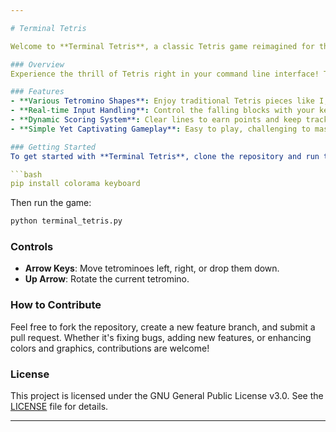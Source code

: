 ```yaml
---

# Terminal Tetris

Welcome to **Terminal Tetris**, a classic Tetris game reimagined for the terminal! 🎮✨

### Overview
Experience the thrill of Tetris right in your command line interface! This minimalist version retains the original game mechanics while adding a splash of color and a fun twist. It's a great way to revisit a beloved classic or learn about game development in Python.

### Features
- **Various Tetromino Shapes**: Enjoy traditional Tetris pieces like I, O, T, J, L, S, and Z, all displayed in vibrant colors using the `colorama` library!
- **Real-time Input Handling**: Control the falling blocks with your keyboard - move left, right, down, and rotate pieces effortlessly.
- **Dynamic Scoring System**: Clear lines to earn points and keep track of your score in real time.
- **Simple Yet Captivating Gameplay**: Easy to play, challenging to master! 

### Getting Started
To get started with **Terminal Tetris**, clone the repository and run the script in your terminal. Make sure you have Python and the required libraries installed. You can install them using pip:

```bash
pip install colorama keyboard
```

Then run the game:

```bash
python terminal_tetris.py
```

### Controls
- **Arrow Keys**: Move tetrominoes left, right, or drop them down.
- **Up Arrow**: Rotate the current tetromino.

### How to Contribute
Feel free to fork the repository, create a new feature branch, and submit a pull request. Whether it's fixing bugs, adding new features, or enhancing colors and graphics, contributions are welcome!

### License
This project is licensed under the GNU General Public License v3.0. See the [LICENSE](./LICENSE) file for details.

---
```

